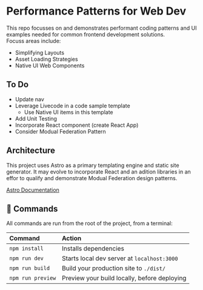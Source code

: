 # Performance Patterns for  Web Dev

This repo focusses on and demonstrates performant coding patterns and UI examples needed for common frontend development solutions.  
Focuss areas include:
* Simplifying Layouts
* Asset Loading Strategies
* Native UI Web Components 

## To Do
* Update nav
* Leverage Livecode in a code sample template 
    * Use Native UI items in this template
* Add Unit Testing
* Incorporate React component (create React App)
* Consider Modual Federation Pattern


## Architecture
This project uses Astro as a primary templating engine and static site generator. It may evolve to incorporate React and an adition libraries in an effor to qualify and demonstrate Modual Federation design patterns. 

[Astro Documentation](https://github.com/withastro/astro) 


## 🧞 Commands

All commands are run from the root of the project, from a terminal:

| Command           | Action                                       |
|:----------------  |:-------------------------------------------- |
| `npm install`     | Installs dependencies                        |
| `npm run dev`     | Starts local dev server at `localhost:3000`  |
| `npm run build`   | Build your production site to `./dist/`      |
| `npm run preview` | Preview your build locally, before deploying |
